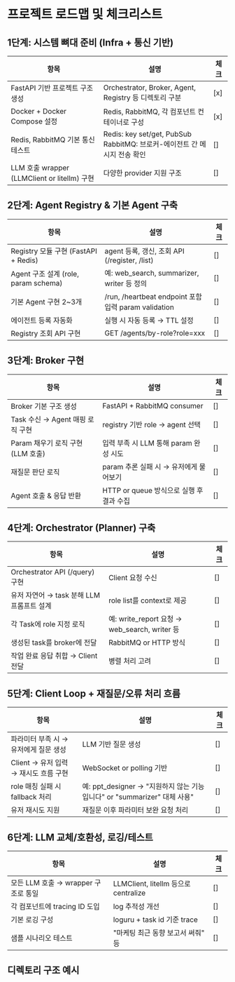 # 프로젝트 로드맵 및 체크리스트

## 1단계: 시스템 뼈대 준비 (Infra + 통신 기반)

| 항목                                         | 설명                                                                        | 체크 |
| -------------------------------------------- | --------------------------------------------------------------------------- | ---- |
| FastAPI 기반 프로젝트 구조 생성              | Orchestrator, Broker, Agent, Registry 등 디렉토리 구분                      | [x]  |
| Docker + Docker Compose 설정                 | Redis, RabbitMQ, 각 컴포넌트 컨테이너로 구성                                | [x]  |
| Redis, RabbitMQ 기본 통신 테스트             | Redis: key set/get, PubSub<br>RabbitMQ: 브로커-에이전트 간 메시지 전송 확인 | []   |
| LLM 호출 wrapper (LLMClient or litellm) 구현 | 다양한 provider 지원 구조                                                   | []   |

## 2단계: Agent Registry & 기본 Agent 구축

| 항목                                 | 설명                                                    | 체크 |
| ------------------------------------ | ------------------------------------------------------- | ---- |
| Registry 모듈 구현 (FastAPI + Redis) | agent 등록, 갱신, 조회 API (/register, /list)           | []   |
| Agent 구조 설계 (role, param schema) | 예: web_search, summarizer, writer 등 정의              | []   |
| 기본 Agent 구현 2~3개                | /run, /heartbeat endpoint 포함<br>입력 param validation | []   |
| 에이전트 등록 자동화                 | 실행 시 자동 등록 → TTL 설정                            | []   |
| Registry 조회 API 구현               | GET /agents/by-role?role=xxx                            | []   |

## 3단계: Broker 구현

| 항목                              | 설명                                     | 체크 |
| --------------------------------- | ---------------------------------------- | ---- |
| Broker 기본 구조 생성             | FastAPI + RabbitMQ consumer              | []   |
| Task 수신 → Agent 매핑 로직 구현  | registry 기반 role → agent 선택          | []   |
| Param 채우기 로직 구현 (LLM 호출) | 입력 부족 시 LLM 통해 param 완성 시도    | []   |
| 재질문 판단 로직                  | param 추론 실패 시 → 유저에게 물어보기   | []   |
| Agent 호출 & 응답 반환            | HTTP or queue 방식으로 실행 후 결과 수집 | []   |

## 4단계: Orchestrator (Planner) 구축

| 항목                                      | 설명                                          | 체크 |
| ----------------------------------------- | --------------------------------------------- | ---- |
| Orchestrator API (/query) 구현            | Client 요청 수신                              | []   |
| 유저 자연어 → task 분해 LLM 프롬프트 설계 | role list를 context로 제공                    | []   |
| 각 Task에 role 지정 로직                  | 예: write_report 요청 → web_search, writer 등 | []   |
| 생성된 task를 broker에 전달               | RabbitMQ or HTTP 방식                         | []   |
| 작업 완료 응답 취합 → Client 전달         | 병렬 처리 고려                                | []   |

## 5단계: Client Loop + 재질문/오류 처리 흐름

| 항목                                  | 설명                                                                     | 체크 |
| ------------------------------------- | ------------------------------------------------------------------------ | ---- |
| 파라미터 부족 시 → 유저에게 질문 생성 | LLM 기반 질문 생성                                                       | []   |
| Client → 유저 입력 → 재시도 흐름 구현 | WebSocket or polling 기반                                                | []   |
| role 매칭 실패 시 fallback 처리       | 예: ppt_designer → "지원하지 않는 기능입니다" or "summarizer" 대체 사용" | []   |
| 유저 재시도 지원                      | 재질문 이후 파라미터 보완 요청 처리                                      | []   |

## 6단계: LLM 교체/호환성, 로깅/테스트

| 항목                                | 설명                                 | 체크 |
| ----------------------------------- | ------------------------------------ | ---- |
| 모든 LLM 호출 → wrapper 구조로 통일 | LLMClient, litellm 등으로 centralize | []   |
| 각 컴포넌트에 tracing ID 도입       | log 추적성 개선                      | []   |
| 기본 로깅 구성                      | loguru + task id 기준 trace          | []   |
| 샘플 시나리오 테스트                | "마케팅 최근 동향 보고서 써줘" 등    | []   |

## 디렉토리 구조 예시

